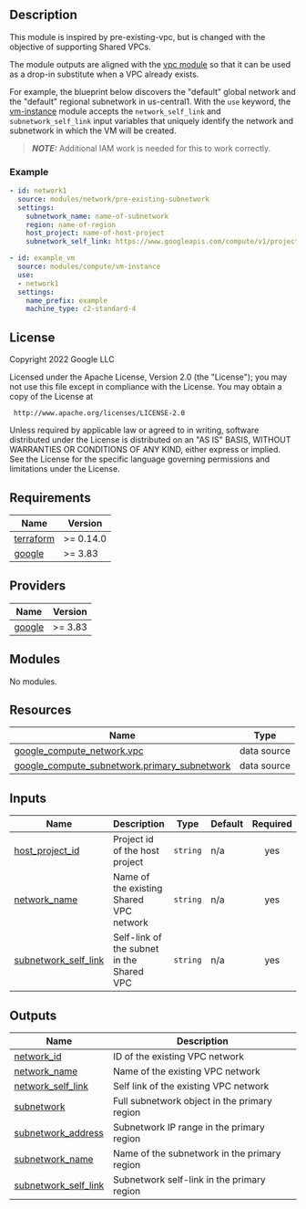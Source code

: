 ## Description

This module is inspired by pre-existing-vpc, but is changed with the objective of supporting Shared VPCs.

The module outputs are aligned with the [vpc module][vpc] so that it can be used
as a drop-in substitute when a VPC already exists.

For example, the blueprint below discovers the "default" global network and the
"default" regional subnetwork in us-central1. With the `use` keyword, the
[vm-instance] module accepts the `network_self_link` and `subnetwork_self_link`
input variables that uniquely identify the network and subnetwork in which the
VM will be created.

[vpc]: ../vpc/README.md
[vm-instance]: ../../compute/vm-instance/README.md

> **_NOTE:_** Additional IAM work is needed for this to work correctly.

### Example

```yaml
- id: network1
  source: modules/network/pre-existing-subnetwork
  settings:
    subnetwork_name: name-of-subnetwork
    region: name-of-region
    host_project: name-of-host-project
    subnetwork_self_link: https://www.googleapis.com/compute/v1/projects/name-of-host-project/regions/REGION/subnetworks/SUBNETNAME	

- id: example_vm
  source: modules/compute/vm-instance
  use:
  - network1
  settings:
    name_prefix: example
    machine_type: c2-standard-4
```

## License

<!-- BEGINNING OF PRE-COMMIT-TERRAFORM DOCS HOOK -->
Copyright 2022 Google LLC

Licensed under the Apache License, Version 2.0 (the "License");
you may not use this file except in compliance with the License.
You may obtain a copy of the License at

     http://www.apache.org/licenses/LICENSE-2.0

Unless required by applicable law or agreed to in writing, software
distributed under the License is distributed on an "AS IS" BASIS,
WITHOUT WARRANTIES OR CONDITIONS OF ANY KIND, either express or implied.
See the License for the specific language governing permissions and
limitations under the License.

## Requirements

| Name | Version |
|------|---------|
| <a name="requirement_terraform"></a> [terraform](#requirement\_terraform) | >= 0.14.0 |
| <a name="requirement_google"></a> [google](#requirement\_google) | >= 3.83 |

## Providers

| Name | Version |
|------|---------|
| <a name="provider_google"></a> [google](#provider\_google) | >= 3.83 |

## Modules

No modules.

## Resources

| Name | Type |
|------|------|
| [google_compute_network.vpc](https://registry.terraform.io/providers/hashicorp/google/latest/docs/data-sources/compute_network) | data source |
| [google_compute_subnetwork.primary_subnetwork](https://registry.terraform.io/providers/hashicorp/google/latest/docs/data-sources/compute_subnetwork) | data source |

## Inputs

| Name | Description | Type | Default | Required |
|------|-------------|------|---------|:--------:|
| <a name="input_host_project_id"></a> [host\_project\_id](#input\_host\_project\_id) | Project id of the host project | `string` | n/a | yes |
| <a name="input_network_name"></a> [network\_name](#input\_network\_name) | Name of the existing Shared VPC network | `string` | n/a | yes |
| <a name="input_subnetwork_self_link"></a> [subnetwork\_self\_link](#input\_subnetwork\_self\_link) | Self-link of the subnet in the Shared VPC | `string` | n/a | yes |

## Outputs

| Name | Description |
|------|-------------|
| <a name="output_network_id"></a> [network\_id](#output\_network\_id) | ID of the existing VPC network |
| <a name="output_network_name"></a> [network\_name](#output\_network\_name) | Name of the existing VPC network |
| <a name="output_network_self_link"></a> [network\_self\_link](#output\_network\_self\_link) | Self link of the existing VPC network |
| <a name="output_subnetwork"></a> [subnetwork](#output\_subnetwork) | Full subnetwork object in the primary region |
| <a name="output_subnetwork_address"></a> [subnetwork\_address](#output\_subnetwork\_address) | Subnetwork IP range in the primary region |
| <a name="output_subnetwork_name"></a> [subnetwork\_name](#output\_subnetwork\_name) | Name of the subnetwork in the primary region |
| <a name="output_subnetwork_self_link"></a> [subnetwork\_self\_link](#output\_subnetwork\_self\_link) | Subnetwork self-link in the primary region |
<!-- END OF PRE-COMMIT-TERRAFORM DOCS HOOK -->
